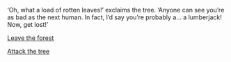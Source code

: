‘Oh, what a load of rotten leaves!’ exclaims the tree. ‘Anyone
can see you’re as bad as the next human. In fact, I’d say you’re
probably a... a lumberjack! Now, get lost!’

[Leave the forest](678)

[Attack the tree](570)
